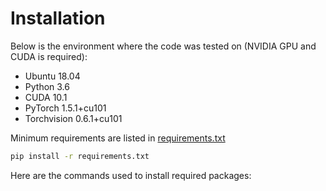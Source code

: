 # Installation

Below is the environment where the code was tested on (NVIDIA GPU and CUDA is required):
 
 * Ubuntu 18.04
 * Python 3.6
 * CUDA 10.1
 * PyTorch 1.5.1+cu101
 * Torchvision 0.6.1+cu101

Minimum requirements are listed in [requirements.txt](./requirements.txt)
```sh
pip install -r requirements.txt
```

Here are the commands used to install required packages:

```pip install opencv-python
